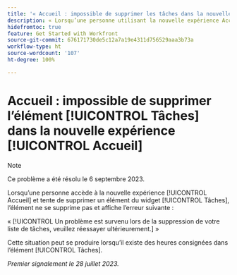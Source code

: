 ```yaml
---
title: '« Accueil : impossible de supprimer les tâches dans la nouvelle expérience Accueil »'
description: « Lorsqu’une personne utilisant la nouvelle expérience Accueil tente de supprimer un élément du widget Tâches, le widget ne se supprime pas et affiche une erreur. »
hidefromtoc: true
feature: Get Started with Workfront
source-git-commit: 676171730de5c12a7a19e4311d756529aaa3b73a
workflow-type: ht
source-wordcount: '107'
ht-degree: 100%

---
```



# Accueil : impossible de supprimer l’élément [!UICONTROL Tâches] dans la nouvelle expérience [!UICONTROL Accueil] 

>[!NOTE]
>
>Ce problème a été résolu le 6 septembre 2023.

Lorsqu’une personne accède à la nouvelle expérience [!UICONTROL Accueil] et tente de supprimer un élément du widget [!UICONTROL Tâches], l’élément ne se supprime pas et affiche l’erreur suivante :

« [!UICONTROL Un problème est survenu lors de la suppression de votre liste de tâches, veuillez réessayer ultérieurement.] »

Cette situation peut se produire lorsqu’il existe des heures consignées dans l’élément [!UICONTROL Tâches].

_Premier signalement le 28 juillet 2023._

